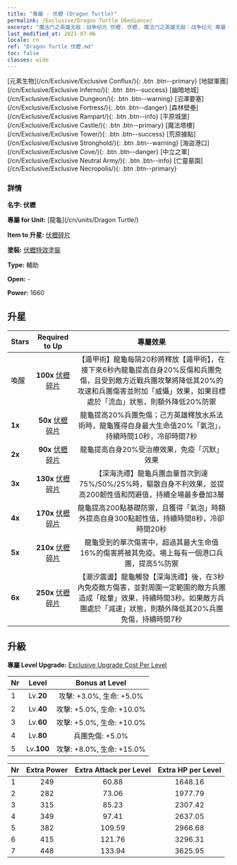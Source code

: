 ```yaml
---
title: "專屬 - 伏櫪 (Dragon Turtle)"
permalink: /Exclusive/Dragon Turtle Obedience/
excerpt: "魔法门之英雄无敌：战争纪元 伏櫪. 伏櫪. 魔法门之英雄无敌：战争纪元 專屬 伏櫪. 龍龜 專屬."
last_modified_at: 2021-07-06
locale: cn
ref: "Dragon Turtle 伏櫪.md"
toc: false
classes: wide
---
```

 [元素生物](/cn/Exclusive/Exclusive Conflux/){: .btn .btn--primary} [地獄軍團](/cn/Exclusive/Exclusive Inferno/){: .btn .btn--success} [幽暗地城](/cn/Exclusive/Exclusive Dungeon/){: .btn .btn--warning} [沼澤要塞](/cn/Exclusive/Exclusive Fortress/){: .btn .btn--danger} [森林壁壘](/cn/Exclusive/Exclusive Rampart/){: .btn .btn--info} [平原城堡](/cn/Exclusive/Exclusive Castle/){: .btn .btn--primary} [魔法塔樓](/cn/Exclusive/Exclusive Tower/){: .btn .btn--success} [荒原據點](/cn/Exclusive/Exclusive Stronghold/){: .btn .btn--warning} [海盜港口](/cn/Exclusive/Exclusive Cove/){: .btn .btn--danger} [中立之軍](/cn/Exclusive/Exclusive Neutral Army/){: .btn .btn--info} [亡靈墓園](/cn/Exclusive/Exclusive Necropolis/){: .btn .btn--primary} 

### 詳情
 **名字: 伏櫪** 

 **專屬 for Unit:** [龍龜](/cn/units/Dragon Turtle/) 

 **Item to 升星:** [伏櫪碎片](/cn/Items/con_1005/)

 **塗裝:** [伏櫪特效塗裝](/cn/Items/con_673/)

 **Type:** 輔助

 **Open:** -

 **Power:** 1660

## 升星

  |     Stars    |  Required to Up | 專屬效果 |
  |:-------------|:---------------:|:---------------:|
  |  喚醒  | **100x** [伏櫪碎片](/cn/Items/con_1005/) | 【遁甲術】龍龜每隔20秒將釋放【遁甲術】，在接下來6秒內龍龜提高自身20%反傷和兵團免傷，且受到敵方近戰兵團攻擊將降低其20%的攻速和兵團傷害並附加「威懾」效果，如果目標處於「流血」狀態，則額外降低20%防禦 |
  | **1x** <i class="fas fa-star"/> | **50x** [伏櫪碎片](/cn/Items/con_1005/) | 龍龜提高20%兵團免傷；己方英雄釋放水系法術時，龍龜獲得自身最大生命值20%「氣泡」，持續時間10秒，冷卻時間7秒 |
  | **2x** <i class="fas fa-star"/> | **90x** [伏櫪碎片](/cn/Items/con_1005/) | 龍龜提高自身20%受治療效果，免疫「沉默」效果 |
  | **3x** <i class="fas fa-star"/> | **130x** [伏櫪碎片](/cn/Items/con_1005/) | 【深海洗禮】龍龜兵團血量首次到達75%/50%/25%時，驅散自身不利效果，並提高200韌性值和閃避值，持續全場最多疊加3層 |
  | **4x** <i class="fas fa-star"/> | **170x** [伏櫪碎片](/cn/Items/con_1005/) | 龍龜提高200點基礎防禦，且獲得「氣泡」時額外提高自身300點韌性值，持續時間8秒，冷卻時間20秒 |
  | **5x** <i class="fas fa-star"/> | **210x** [伏櫪碎片](/cn/Items/con_1005/) | 龍龜受到的單次傷害中，超過其最大生命值16%的傷害將被其免疫。場上每有一個港口兵團，提高5%防禦 |
  | **6x** <i class="fas fa-star"/> | **250x** [伏櫪碎片](/cn/Items/con_1005/) | 【潮汐震盪】龍龜觸發【深海洗禮】後，在3秒內免疫敵方傷害，並對周圍一定範圍的敵方兵團造成「眩暈」效果，持續時間3秒。如果敵方兵團處於「減速」狀態，則額外降低其20%兵團免傷，持續時間7秒 |


## 升級
 **專屬 Level Upgrade:** [Exclusive Upgrade Cost Per Level](/Exclusive/ExclusiveUpgradeCostPerLevel/)

  |  Nr  |   Level  | Bonus at Level |
  |:-----|:--------:|:--------------:|
  | 1 | Lv.**20** | 攻擊: +3.0%, 生命: +5.0% |
  | 2 | Lv.**40** | 攻擊: +5.0%, 生命: +10.0% |
  | 3 | Lv.**60** | 攻擊: +5.0%, 生命: +10.0% |
  | 4 | Lv.**80** | 兵團免傷: +5.0% |
  | 5 | Lv.**100** | 攻擊: +8.0%, 生命: +15.0% |


  |  Nr  |  Extra Power | Extra Attack per Level | Extra HP per Level |
  |:-----|:--------:|:--------:|:--------:|
  | 1 | 249 | 60.88 | 1648.16 |
  | 2 | 282 | 73.06 | 1977.79 |
  | 3 | 315 | 85.23 | 2307.42 |
  | 4 | 349 | 97.41 | 2637.05 |
  | 5 | 382 | 109.59 | 2966.68 |
  | 6 | 415 | 121.76 | 3296.31 |
  | 7 | 448 | 133.94 | 3625.95 |


